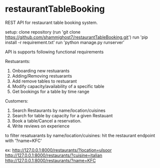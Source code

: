 # restaurantTableBooking
 REST API for restaurant table booking system.
 
 setup:  clone repository (run 'git clone https://github.com/shammighost7/restaurantTableBooking.git')
         run 'pip install -r requirement.txt'
         run 'python manage.py runserver'
         
 API is supports following functional requirements

Restuarants: 
1. Onboarding new restuarants 
2. Adding/Removing restuarants 
3. Add remove tables to restuarant 
4. Modify capacity/availability of a specific table 
5. Get bookings for a table by time range

Customers: 
1. Search Restaurants by name/location/cuisines 
2. Search for table by capacity for a given Restauant 
3. Book a table/Cancel a reservation. 
4. Write reviews on experience


to filter resatuarants by name/location/cuisines:
  hit the restaurant endpoint with  '?name=KFC'
  
  ex: http://127.0.0.1:8000/restaurants/?location=ulsoor
      http://127.0.0.1:8000/restaurants/?cuisine=italian
      http://127.0.0.1:8000/restaurants/?name=KFC

